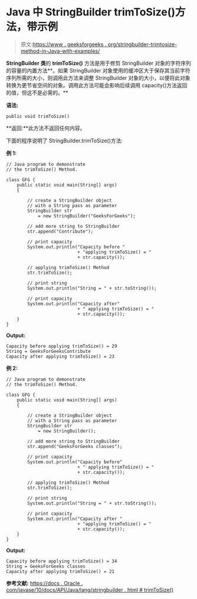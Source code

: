 # Java 中 StringBuilder trimToSize()方法，带示例

> 原文:[https://www . geeksforgeeks . org/stringbuilder-trimtosize-method-in-Java-with-examples/](https://www.geeksforgeeks.org/stringbuilder-trimtosize-method-in-java-with-examples/)

**StringBuilder 类**的 **trimToSize()** 方法是用于修剪 StringBuilder 对象的字符序列的容量的内置方法**。如果 StringBuilder 对象使用的缓冲区大于保存其当前字符序列所需的大小，则调用此方法来调整 StringBuilder 对象的大小，以便将此对象转换为更节省空间的对象。调用此方法可能会影响后续调用 capacity()方法返回的值，但这不是必需的。**

**语法:**

```
public void trimToSize()
```

**返回:**此方法不返回任何内容。

下面的程序说明了 StringBuilder.trimToSize()方法:

**例 1:**

```
// Java program to demonstrate
// the trimToSize() Method.

class GFG {
    public static void main(String[] args)
    {

        // create a StringBuilder object
        // with a String pass as parameter
        StringBuilder str
            = new StringBuilder("GeeksForGeeks");

        // add more string to StringBuilder
        str.append("Contribute");

        // print capacity
        System.out.println("Capacity before "
                           + "applying trimToSize() = "
                           + str.capacity());

        // applying trimToSize() Method
        str.trimToSize();

        // print string
        System.out.println("String = " + str.toString());

        // print capacity
        System.out.println("Capacity after"
                           + " applying trimToSize() = "
                           + str.capacity());
    }
}
```

**Output:**

```
Capacity before applying trimToSize() = 29
String = GeeksForGeeksContribute
Capacity after applying trimToSize() = 23

```

**例 2:**

```
// Java program to demonstrate
// the trimToSize() Method.

class GFG {
    public static void main(String[] args)
    {

        // create a StringBuilder object
        // with a String pass as parameter
        StringBuilder str
            = new StringBuilder();

        // add more string to StringBuilder
        str.append("GeeksForGeeks classes");

        // print capacity
        System.out.println("Capacity before"
                           + " applying trimToSize() = "
                           + str.capacity());

        // applying trimToSize() Method
        str.trimToSize();

        // print string
        System.out.println("String = " + str.toString());

        // print capacity
        System.out.println("Capacity after "
                           + "applying trimToSize() = "
                           + str.capacity());
    }
}
```

**Output:**

```
Capacity before applying trimToSize() = 34
String = GeeksForGeeks classes
Capacity after applying trimToSize() = 21

```

**参考文献:**
[https://docs . Oracle . com/javase/10/docs/API/Java/lang/stringbuilder . html # trimToSize()](https://docs.oracle.com/javase/10/docs/api/java/lang/StringBuilder.html#trimToSize())